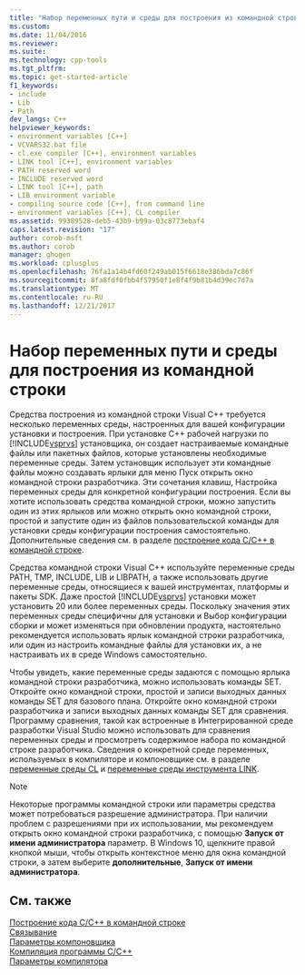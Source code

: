 ```yaml
---
title: "Набор переменных пути и среды для построения из командной строки | Документы Microsoft"
ms.custom: 
ms.date: 11/04/2016
ms.reviewer: 
ms.suite: 
ms.technology: cpp-tools
ms.tgt_pltfrm: 
ms.topic: get-started-article
f1_keywords:
- include
- Lib
- Path
dev_langs: C++
helpviewer_keywords:
- environment variables [C++]
- VCVARS32.bat file
- cl.exe compiler [C++], environment variables
- LINK tool [C++], environment variables
- PATH reserved word
- INCLUDE reserved word
- LINK tool [C++], path
- LIB environment variable
- compiling source code [C++], from command line
- environment variables [C++], CL compiler
ms.assetid: 99389528-deb5-43b9-b99a-03c8773ebaf4
caps.latest.revision: "17"
author: corob-msft
ms.author: corob
manager: ghogen
ms.workload: cplusplus
ms.openlocfilehash: 76fa1a14b4fd60f249ab015f6618e386bda7c86f
ms.sourcegitcommit: 8fa8fdf0fbb4f57950f1e8f4f9b81b4d39ec7d7a
ms.translationtype: MT
ms.contentlocale: ru-RU
ms.lasthandoff: 12/21/2017
---
```

# <a name="set-the-path-and-environment-variables-for-command-line-builds"></a>Набор переменных пути и среды для построения из командной строки

Средства построения из командной строки Visual C++ требуется несколько переменных среды, настроенных для вашей конфигурации установки и построения. При установке C++ рабочей нагрузки по [!INCLUDE[vsprvs](../assembler/masm/includes/vsprvs_md.md)] установщика, он создает настраиваемые командные файлы или пакетных файлов, которые установлены необходимые переменные среды. Затем установщик использует эти командные файлы можно создавать ярлыки для меню Пуск открыть окно командной строки разработчика. Эти сочетания клавиш, Настройка переменных среды для конкретной конфигурации построения. Если вы хотите использовать средства командной строки, можно запустить один из этих ярлыков или можно открыть окно командной строки, простой и запустите один из файлов пользовательской команды для установки среды конфигурации построения самостоятельно. Дополнительные сведения см. в разделе [построение кода C/C++ в командной строке](building-on-the-command-line.md).  
  
Средства командной строки Visual C++ используйте переменные среды PATH, TMP, INCLUDE, LIB и LIBPATH, а также использовать другие переменные среды, относящиеся к вашей инструментах, платформы и пакеты SDK. Даже простой [!INCLUDE[vsprvs](../assembler/masm/includes/vsprvs_md.md)] установки может установить 20 или более переменных среды. Поскольку значения этих переменных среды специфичны для установки и Выбор конфигурации сборки и может изменяться при обновлении продукта, настоятельно рекомендуется использовать ярлык командной строки разработчика, или один из настроить командные файлы для установки их, а не настраивать их в среде Windows самостоятельно. 

Чтобы увидеть, какие переменные среды задаются с помощью ярлыка командной строки разработчика, можно использовать команды SET. Откройте окно командной строки, простой и записи выходных данных команды SET для базового плана. Откройте окно командной строки разработчика и записи выходных данных команды SET для сравнения. Программу сравнения, такой как встроенные в Интегрированной среде разработки Visual Studio можно использовать для сравнения переменных среды и просмотреть содержимое набора по командной строке разработчика. Сведения о конкретной среде переменных, используемых в компиляторе и компоновщике см. в разделе [переменные среды CL](../build/reference/cl-environment-variables.md) и [переменные среды инструмента LINK](../build/reference/link-environment-variables.md).  
  
> [!NOTE]
>  Некоторые программы командной строки или параметры средства может потребоваться разрешение администратора. При наличии проблем с разрешениями при их использовании, мы рекомендуем открыть окно командной строки разработчика, с помощью **Запуск от имени администратора** параметр. В Windows 10, щелкните правой кнопкой мыши, чтобы открыть контекстное меню для окна командной строки, а затем выберите **дополнительные**, **Запуск от имени администратора**.  
  
## <a name="see-also"></a>См. также  

[Построение кода C/C++ в командной строке](../build/building-on-the-command-line.md)   
[Связывание](../build/reference/linking.md)   
[Параметры компоновщика](../build/reference/linker-options.md)   
[Компиляция программы C/C++](../build/reference/compiling-a-c-cpp-program.md)   
[Параметры компилятора](../build/reference/compiler-options.md)